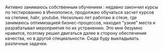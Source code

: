 Активно занимаюсь собственным обучением : недавно закончил курсы по тестированию в Иннополисе, продолжаю обучаться засчет курсов на степике, habr, youtube. 
Несколько лет работаю в стезе, где занимаюсь оптимизацией бизнес-процессов, находил "узкие" места и разрабатывал мероприятия по их устранению. 
Это мне безумно нравится, поэтому решил двигаться далее в сторону обеспечения качества, но в другой специальности.
Сюда буду выкладывать различные задачки.
